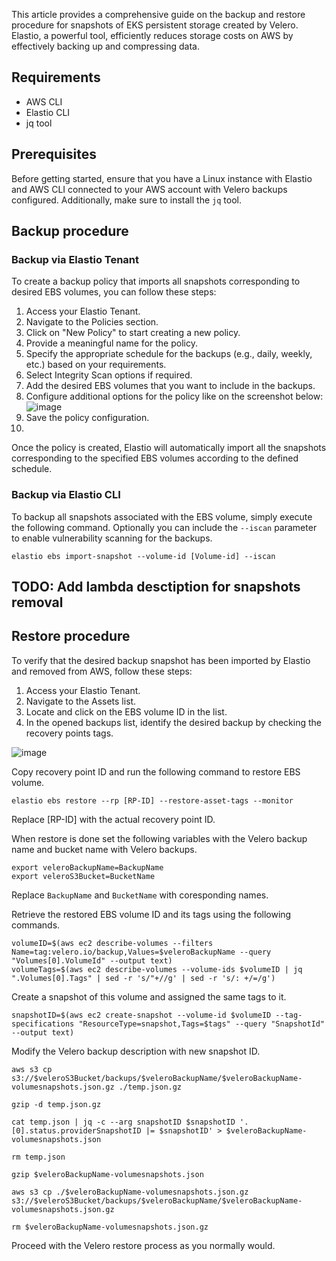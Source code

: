 This article provides a comprehensive guide on the backup and restore procedure for snapshots of EKS persistent storage created by Velero. 
Elastio, a powerful tool, efficiently reduces storage costs on AWS by effectively backing up and compressing data.

## Requirements
- AWS CLI
- Elastio CLI
- jq tool

## Prerequisites
Before getting started, ensure that you have a Linux instance with Elastio and AWS CLI connected to your AWS account with Velero backups configured. Additionally, make sure to install the `jq` tool.

## Backup procedure

### Backup via Elastio Tenant
To create a backup policy that imports all snapshots corresponding to desired EBS volumes, you can follow these steps:

1. Access your Elastio Tenant.
2. Navigate to the Policies section.
3. Click on "New Policy" to start creating a new policy.
4. Provide a meaningful name for the policy.
5. Specify the appropriate schedule for the backups (e.g., daily, weekly, etc.) based on your requirements.
6. Select Integrity Scan options if required.
7. Add the desired EBS volumes that you want to include in the backups.
8. Configure additional options for the policy like on the screenshot below:
![image](https://github.com/elastio/contrib/assets/81738703/79c5da7f-59c6-4dc2-9f41-ad7d17c3e7f2)
9. Save the policy configuration.
10. 
Once the policy is created, Elastio will automatically import all the snapshots corresponding to the specified EBS volumes according to the defined schedule.

### Backup via Elastio CLI
To backup all snapshots associated with the EBS volume, simply execute the following command. Optionally you can include the `--iscan` parameter to enable vulnerability scanning for the backups.

```
elastio ebs import-snapshot --volume-id [Volume-id] --iscan
```

## TODO: Add lambda desctiption for snapshots removal

## Restore procedure
To verify that the desired backup snapshot has been imported by Elastio and removed from AWS, follow these steps:
1. Access your Elastio Tenant.
2. Navigate to the Assets list.
3. Locate and click on the EBS volume ID in the list.
4. In the opened backups list, identify the desired backup by checking the recovery points tags.

![image](https://github.com/elastio/contrib/assets/81738703/7a1eea5d-c5b3-4bad-a196-f0f22724feb3)

Copy recovery point ID and run the following command to restore EBS volume.

```
elastio ebs restore --rp [RP-ID] --restore-asset-tags --monitor
```
Replace [RP-ID] with the actual recovery point ID.

When restore is done set the following variables with the Velero backup name and bucket name with Velero backups.

```
export veleroBackupName=BackupName
export veleroS3Bucket=BucketName
```
Replace `BackupName` and `BucketName` with coresponding names.

Retrieve the restored EBS volume ID and its tags using the following commands.

```
volumeID=$(aws ec2 describe-volumes --filters Name=tag:velero.io/backup,Values=$veleroBackupName --query "Volumes[0].VolumeId" --output text)
volumeTags=$(aws ec2 describe-volumes --volume-ids $volumeID | jq ".Volumes[0].Tags" | sed -r 's/"+//g' | sed -r 's/: +/=/g')
```

Create a snapshot of this volume and assigned the same tags to it.

```
snapshotID=$(aws ec2 create-snapshot --volume-id $volumeID --tag-specifications "ResourceType=snapshot,Tags=$tags" --query "SnapshotId" --output text)
```

Modify the Velero backup description with new snapshot ID.

```
aws s3 cp s3://$veleroS3Bucket/backups/$veleroBackupName/$veleroBackupName-volumesnapshots.json.gz ./temp.json.gz

gzip -d temp.json.gz

cat temp.json | jq -c --arg snapshotID $snapshotID '.[0].status.providerSnapshotID |= $snapshotID' > $veleroBackupName-volumesnapshots.json

rm temp.json

gzip $veleroBackupName-volumesnapshots.json

aws s3 cp ./$veleroBackupName-volumesnapshots.json.gz s3://$veleroS3Bucket/backups/$veleroBackupName/$veleroBackupName-volumesnapshots.json.gz 

rm $veleroBackupName-volumesnapshots.json.gz 
```

Proceed with the Velero restore process as you normally would.
